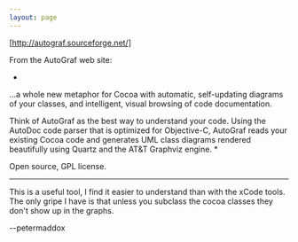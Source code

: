 ```yaml
---
layout: page
---
```


[http://autograf.sourceforge.net/]

From the AutoGraf web site:

*
...a whole new metaphor for Cocoa with automatic, self-updating diagrams of your classes, and intelligent, visual browsing of code documentation.

Think of AutoGraf as the best way to understand your code. Using the AutoDoc code parser that is optimized for Objective-C, AutoGraf reads your existing Cocoa code and generates UML class diagrams rendered beautifully using Quartz and the AT&T Graphviz engine.
*

Open source, GPL license.

----

This is a useful tool, I find it easier to understand than with the xCode tools.
The only gripe I have is that unless you subclass the cocoa classes they don't show up in the graphs.

--petermaddox
